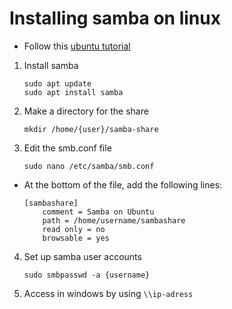 # Installing samba on linux

- Follow this [ubuntu tutorial](https://ubuntu.com/tutorials/install-and-configure-samba#4-setting-up-user-accounts-and-connecting-to-share)

1. Install samba

   ```
   sudo apt update
   sudo apt install samba
   ```

2. Make a directory for the share

   ```
   mkdir /home/{user}/samba-share
   ```

3. Edit the smb.conf file

   ```
   sudo nano /etc/samba/smb.conf
   ```

- At the bottom of the file, add the following lines:

  ```
  [sambashare]
      comment = Samba on Ubuntu
      path = /home/username/sambashare
      read only = no
      browsable = yes
  ```

4. Set up samba user accounts

   ```
   sudo smbpasswd -a {username}
   ```

5. Access in windows by using `\\ip-adress`
